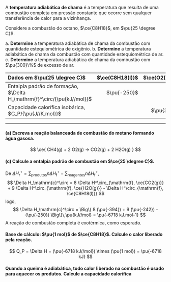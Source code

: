 A **temperatura adiabática de chama** é a temperatura que resulta de uma combustão completa em pressão constante que ocorre sem qualquer transferência de calor para a vizinhança.

Considere a combustão do octano, $\ce{C8H18}$, em $\pu{25 \degree C}$.

a. **Determine** a temperatura adiabática de chama da combustão com quantidade estequiométrica de oxigênio.
b. **Determine** a temperatura adiabática de chama da combustão com quantidade estequiométrica de ar.
c. **Determine** a temperatura adiabática de chama da combustão com $\pu{300}\%$ de excesso de ar.

| Dados em $\pu{25 \degree C}$                                            | $\ce{C8H18(l)}$ | $\ce{O2(g)}$ | $\ce{N2(g)}$ | $\ce{H2O(g)}$ | $\ce{CO2(g)}$ |
| :---------------------------------------------------------------------- | --------------: | -----------: | -----------: | ------------: | ------------: |
| Entalpia padrão de formação, $\Delta H_\mathrm{f}^\circ/{\pu{kJ//mol}}$ |     $\pu{-250}$ |              |              |   $\pu{-242}$ |   $\pu{-394}$ |
| Capacidade calorífica isobárica, $C_P/{\pu{J//K.mol}}$                  |                 |    $\pu{30}$ |    $\pu{30}$ |     $\pu{44}$ |     $\pu{45}$ |

---

#### **(a)** Escreva a reação balanceada de combustão do metano formando água gasosa.

$$
    \ce{ CH4(g) + 2 O2(g) -> CO2(g) + 2 H2O(g) }
$$

#### **(c)** Calcule a entalpia padrão de combustão em $\ce{25 \degree C}$.

De $\Delta H_\mathrm{r}^\circ = \sum_\text{produtos} n \Delta H^\circ_\mathrm{f} - \sum_\text{reagentes} n \Delta H^\circ_\mathrm{f}$,
$$
   \Delta H_\mathrm{c}^\circ 
        = 8 \Delta H^\circ_{\mathrm{f}, \ce{CO2(g)}} 
        + 9 \Delta H^\circ_{\mathrm{f}, \ce{H2O(g)}} 
        - \Delta H^\circ_{\mathrm{f}, \ce{C8H18(l)}}
$$
logo,
$$
   \Delta H_\mathrm{c}^\circ
        = \Big\{ 8 (\pu{-394}) + 9 (\pu{-242}) - (\pu{-250}) \Big\}\,\pu{kJ//mol}
        = \pu{-6718 kJ.mol-1}
$$
A reação de combustão completa é exotérmica, como esperado.

#### Base de cálculo: $\pu{1 mol}$ de $\ce{C8H18}$. Calcule o calor liberado pela reação.

$$
    Q_P = \Delta H = (\pu{-6718 kJ//mol}) \times (\pu{1 mol}) = \pu{-6718 kJ}
$$

####  Quando a queima é adiabática, todo calor liberado na combustão é usado para aquecer os produtos. Calcule a capacidade calorífica

